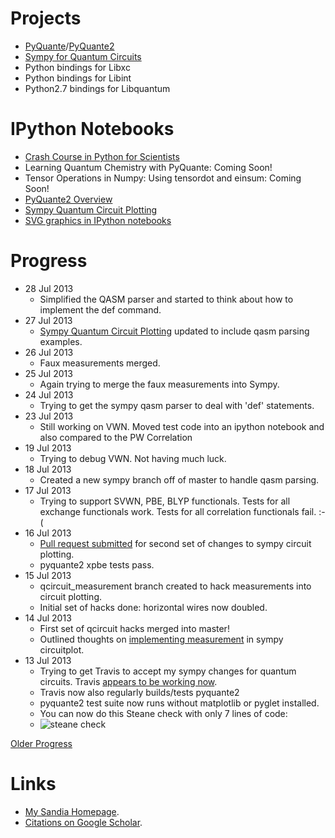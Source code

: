 Projects
========
* [PyQuante](http://pyquante.sf.net)/[PyQuante2](https://github.com/rpmuller/pyquante2)
* [Sympy for Quantum Circuits](https://github.com/rpmuller/sympy/tree/sympy_qcircuit/sympy/physics/quantum)
* Python bindings for Libxc
* Python bindings for Libint
* Python2.7 bindings for Libquantum

IPython Notebooks
=================
* [Crash Course in Python for Scientists](http://nbviewer.ipython.org/5920182)
* Learning Quantum Chemistry with PyQuante: Coming Soon!
* Tensor Operations in Numpy: Using tensordot and einsum: Coming Soon!
* [PyQuante2 Overview](http://nbviewer.ipython.org/5745404)
* [Sympy Quantum Circuit Plotting](http://nbviewer.ipython.org/5843312)
* [SVG graphics in IPython notebooks](http://nbviewer.ipython.org/5666810)

Progress
========
* 28 Jul 2013
  - Simplified the QASM parser and started to think about how to implement the def command.
* 27 Jul 2013
  - [Sympy Quantum Circuit Plotting](http://nbviewer.ipython.org/5843312) updated to include qasm parsing examples.
* 26 Jul 2013
  - Faux measurements merged.
* 25 Jul 2013
  - Again trying to merge the faux measurements into Sympy.
* 24 Jul 2013
  - Trying to get the sympy qasm parser to deal with 'def' statements.
* 23 Jul 2013
  - Still working on VWN. Moved test code into an ipython notebook and also compared to the PW Correlation
* 19 Jul 2013
  - Trying to debug VWN. Not having much luck.
* 18 Jul 2013
  - Created a new sympy branch off of master to handle qasm parsing.
* 17 Jul 2013
  - Trying to support SVWN, PBE, BLYP functionals. Tests for all exchange functionals work. Tests for all correlation functionals fail. :-(
* 16 Jul 2013
  - [Pull request submitted](https://github.com/sympy/sympy/pull/2294) for second set of changes to sympy
    circuit plotting.
  - pyquante2 xpbe tests pass.
* 15 Jul 2013
  - qcircuit_measurement branch created to hack measurements into 
    circuit plotting.
  - Initial set of hacks done: horizontal wires now doubled.
* 14 Jul 2013
  - First set of qcircuit hacks merged into master!
  - Outlined thoughts on [implementing measurement](https://github.com/rpmuller/rpmuller.github.io/blob/master/MeasurementThoughts.md) in sympy circuitplot.
* 13 Jul 2013
  - Trying to get Travis to accept my sympy changes for quantum circuits.
    Travis [appears to be working now](https://travis-ci.org/sympy/sympy/builds/9038252).
  - Travis now also regularly builds/tests pyquante2
  - pyquante2 test suite now runs without matplotlib or pyglet installed.
  - You can now do this Steane check with only 7 lines of code:
  - ![steane check](https://raw.github.com/rpmuller/rpmuller.github.io/master/steane.png)

[Older Progress](https://github.com/rpmuller/rpmuller.github.io/blob/master/Older.md)

Links
=====
* [My Sandia Homepage](http://www.cs.sandia.gov/~rmuller).
* [Citations on Google Scholar](http://scholar.google.com/citations?user=ihGf4wgAAAAJ&hl=en).

